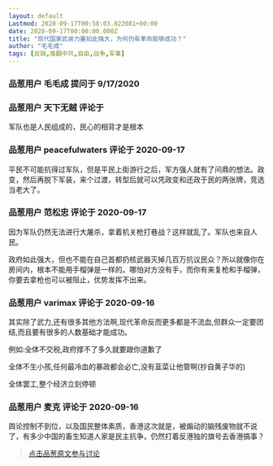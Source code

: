 ```yaml
---
layout: default
Lastmod: 2020-09-17T00:58:03.822081+00:00
date: 2020-09-17T00:00:00.000Z
title: "现代国家武装力量如此强大，为何仍有革命能够成功？"
author: "毛毛成"
tags: [反贼,推翻中共,自由,战争,军事]
---
```



### 品葱用户 **毛毛成** 提问于 9/17/2020
    

    
                

### 品葱用户 **天下无贼** 评论于 
        
军队也是人民组成的，民心的相背才是根本
        
                

### 品葱用户 **peacefulwaters** 评论于 2020-09-17
        
平民不可能抗得过军队，但是平民上街游行之后，军方强人就有了问鼎的想法。政变，然后再脱下军装，来个过渡，转型后就可以凭政变和还政于民的两张牌，竞选当老大了。
        
                

### 品葱用户 **范松忠** 评论于 2020-09-17
        
因为军队仍然无法进行大屠杀，拿着机关枪打巷战？这样就乱了。军队也来自人民。  
  
政府如此强大，但也不能在自己首都扔核武器灭掉几百万抗议民众？所以就像你在房间内，根本不能用手榴弹是一样的。哪怕对方没有手，而你有来复枪和手榴弹，你要去拿枪也可以被阻止，优势发挥不出来。
        
                

### 品葱用户 **varimax** 评论于 2020-09-16
        
其实除了武力,还有很多其他方法啊,现代革命反而更多都是不流血,但群众一定要团结,而且要有很多的人数基础才能成功。  
  
例如:全体不交税,政府撑不了多久就要跟你道歉了  
  
全体不生小孩,任何最冷血的暴政都会必亡,没有韮菜让他管啊(抄自黄子华的)  
  
全体罢工,整个经济立刻停顿
        
                

### 品葱用户 **麦克** 评论于 2020-09-16
        
舆论控制不到位，以及国民整体素质，香港这次就是，被煽动的脑残废物就不说了，有多少中国的畜生知道人家是民主抗争，仍然打着反港独的旗号去香港搞事？
        
                





> [点击品葱原文参与讨论](https://pincong.rocks/question/31073)

